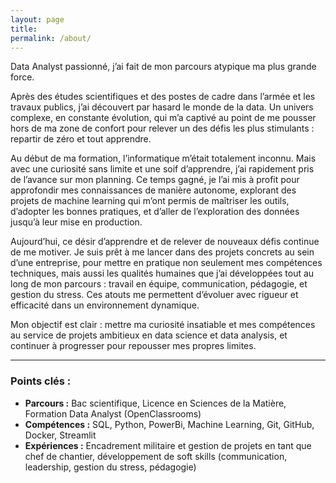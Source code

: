 ```yaml
---
layout: page
title:
permalink: /about/
---
```




Data Analyst passionné, j’ai fait de mon parcours atypique ma plus grande force.

Après des études scientifiques et des postes de cadre dans l’armée et les travaux publics, j’ai découvert par hasard le monde de la data. Un univers complexe, en constante évolution, qui m’a captivé au point de me pousser hors de ma zone de confort pour relever un des défis les plus stimulants : repartir de zéro et tout apprendre.

Au début de ma formation, l’informatique m’était totalement inconnu. Mais avec une curiosité sans limite et une soif d’apprendre, j’ai rapidement pris de l’avance sur mon planning. Ce temps gagné, je l’ai mis à profit pour approfondir mes connaissances de manière autonome, explorant des projets de machine learning qui m’ont permis de maîtriser les outils, d’adopter les bonnes pratiques, et d’aller de l’exploration des données jusqu’à leur mise en production.

Aujourd’hui, ce désir d’apprendre et de relever de nouveaux défis continue de me motiver. Je suis prêt à me lancer dans des projets concrets au sein d’une entreprise, pour mettre en pratique non seulement mes compétences techniques, mais aussi les qualités humaines que j’ai développées tout au long de mon parcours : travail en équipe, communication, pédagogie, et gestion du stress. Ces atouts me permettent d’évoluer avec rigueur et efficacité dans un environnement dynamique.

Mon objectif est clair : mettre ma curiosité insatiable et mes compétences au service de projets ambitieux en data science et data analysis, et continuer à progresser pour repousser mes propres limites.


---

### Points clés :
- **Parcours :** Bac scientifique, Licence en Sciences de la Matière, Formation Data Analyst (OpenClassrooms)
- **Compétences :** SQL, Python, PowerBi, Machine Learning, Git, GitHub, Docker, Streamlit
- **Expériences :** Encadrement militaire et gestion de projets en tant que chef de chantier, développement de soft skills (communication, leadership, gestion du stress, pédagogie)

